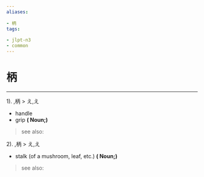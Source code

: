 ```yaml
---
aliases:
    
- 柄
tags:
    
- jlpt-n3
- common
---
```


# 柄
---
1).
,柄 > え,え

- handle
- grip
**( Noun;)**
> see also: 
            
2).
,柄 > え,え

- stalk (of a mushroom, leaf, etc.)
**( Noun;)**
> see also: 
            